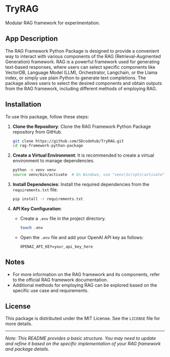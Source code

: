 # TryRAG
Modular RAG framework for experimentation.

## App Description

The RAG Framework Python Package is designed to provide a convenient way to interact with various components of the RAG (Retrieval-Augmented Generation) framework. RAG is a powerful framework used for generating text-based responses, where users can select specific components like VectorDB, Language Model (LLM), Orchestrator, Langchain, or the Llama index, or simply use plain Python to generate text completions. The package allows users to select the desired components and obtain outputs from the RAG framework, including different methods of employing RAG.

## Installation

To use this package, follow these steps:

1. **Clone the Repository**: Clone the RAG Framework Python Package repository from GitHub.

    ```bash
    git clone https://github.com/SDcodehub/TryRAG.git
    cd rag-framework-python-package
    ```

2. **Create a Virtual Environment**: It is recommended to create a virtual environment to manage dependencies.

    ```bash
    python -m venv venv
    source venv/bin/activate  # On Windows, use "venv\Scripts\activate"
    ```

3. **Install Dependencies**: Install the required dependencies from the `requirements.txt` file.

    ```bash
    pip install -r requirements.txt
    ```

4. **API Key Configuration**:

   - Create a `.env` file in the project directory.
   
     ```bash
     touch .env
     ```

   - Open the `.env` file and add your OpenAI API key as follows:

     ```plaintext
     OPENAI_API_KEY=your_api_key_here
     ```

## Notes

- For more information on the RAG framework and its components, refer to the official RAG framework documentation.
- Additional methods for employing RAG can be explored based on the specific use case and requirements.

## License

This package is distributed under the MIT License. See the `LICENSE` file for more details.

---

*Note: This README provides a basic structure. You may need to update and refine it based on the specific implementation of your RAG framework and package details.*
